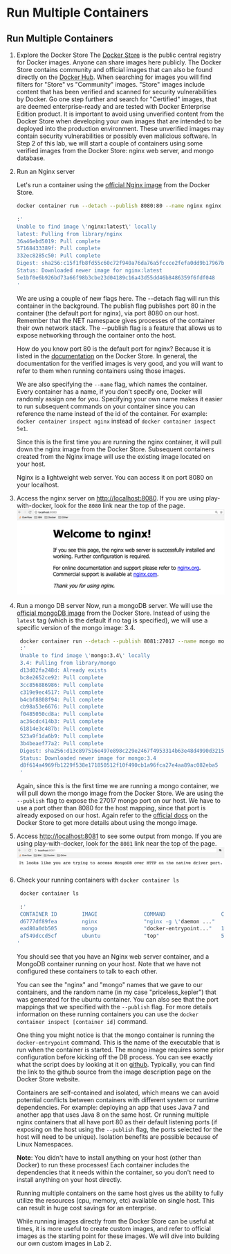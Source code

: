 # Run Multiple Containers

## Run Multiple Containers

1. Explore the Docker Store  The [Docker Store](https://store.docker.com) is the public central registry for Docker images. Anyone can share images here publicly. The Docker Store contains community and official images that can also be found directly on the [Docker Hub](https://hub.docker.com/explore/).  When searching for images you will find filters for "Store" vs "Community" images. "Store" images include content that has been verified and scanned for security vulnerabilities by Docker. Go one step further and search for "Certified" images, that are deemed enterprise-ready and are tested with Docker Enterprise Edition product. It is important to avoid using unverified content from the Docker Store when developing your own images that are intended to be deployed into the production environment. These unverified images may contain security vulnerabilities or possibly even malicious software.  In Step 2 of this lab, we will start a couple of containers using some verified images from the Docker Store: nginx web server, and mongo database. 
2. Run an Nginx server

   Let's run a container using the [official Nginx image](https://store.docker.com/images/nginx) from the Docker Store.

   ```bash
   docker container run --detach --publish 8080:80 --name nginx nginx
   ```

   ```bash
   :'
   Unable to find image \'nginx:latest\' locally
   latest: Pulling from library/nginx
   36a46ebd5019: Pull complete 
   57168433389f: Pull complete 
   332ec8285c50: Pull complete 
   Digest: sha256:c15f1fb8fd55c60c72f940a76da76a5fccce2fefa0dd9b17967b9e40b0355316
   Status: Downloaded newer image for nginx:latest
   5e1bf0e6b926bd73a66f98b3cbe23d04189c16a43d55dd46b8486359f6fdf048
   '
   ```

   We are using a couple of new flags here. The --detach flag will run this container in the background. The publish flag publishes port 80 in the container \(the default port for nginx\), via port 8080 on our host. Remember that the NET namespace gives processes of the container their own network stack. The --publish flag is a feature that allows us to expose networking through the container onto the host.

   How do you know port 80 is the default port for nginx? Because it is listed in the [documentation](https://store.docker.com/images/nginx) on the Docker Store. In general, the documentation for the verified images is very good, and you will want to refer to them when running containers using those images.

   We are also specifying the `--name` flag, which names the container. Every container has a name, if you don't specify one, Docker will randomly assign one for you. Specifying your own name makes it easier to run subsequent commands on your container since you can reference the name instead of the id of the container. For example: `docker container inspect nginx` instead of `docker container inspect 5e1`.

   Since this is the first time you are running the nginx container, it will pull down the nginx image from the Docker Store. Subsequent containers created from the Nginx image will use the existing image located on your host.

   Nginx is a lightweight web server. You can access it on port 8080 on your localhost.

3. Access the nginx server on [http://localhost:8080](http://localhost:8080). If you are using play-with-docker, look for the `8080` link near the top of the page.   ![](../.gitbook/assets/lab1_step2_nginx.png) 
4. Run a mongo DB server Now, run a mongoDB server. We will use the [official mongoDB image](https://store.docker.com/images/mongo) from the Docker Store. Instead of using the `latest` tag \(which is the default if no tag is specified\), we will use a specific version of the mongo image: 3.4.

   ```bash
    docker container run --detach --publish 8081:27017 --name mongo mongo:3.4
    :'
    Unable to find image \'mongo:3.4\' locally
    3.4: Pulling from library/mongo
    d13d02fa248d: Already exists 
    bc8e2652ce92: Pull complete 
    3cc856886986: Pull complete 
    c319e9ec4517: Pull complete 
    b4cbf8808f94: Pull complete 
    cb98a53e6676: Pull complete 
    f0485050cd8a: Pull complete 
    ac36cdc414b3: Pull complete 
    61814e3c487b: Pull complete 
    523a9f1da6b9: Pull complete 
    3b4beaef77a2: Pull complete 
    Digest: sha256:d13c897516e497e898c229e2467f4953314b63e48d4990d3215d876ef9d1fc7c
    Status: Downloaded newer image for mongo:3.4
    d8f614a4969fb1229f538e171850512f10f490cb1a96fca27e4aa89ac082eba5
    '
   ```

   Again, since this is the first time we are running a mongo container, we will pull down the mongo image from the Docker Store. We are using the `--publish` flag to expose the 27017 mongo port on our host. We have to use a port other than 8080 for the host mapping, since that port is already exposed on our host. Again refer to the [official docs](https://store.docker.com/images/mongo) on the Docker Store to get more details about using the mongo image.

5. Access [http://localhost:8081](http://localhost:8081) to see some output from mongo. If you are using play-with-docker, look for the `8081` link near the top of the page.   ![](../.gitbook/assets/lab1_step2_mongo.png) 
6. Check your running containers with `docker container ls`

   ```bash
    docker container ls
   ```

   ```bash
    :'
    CONTAINER ID        IMAGE               COMMAND                  CREATED                  STATUS              PORTS                     NAMES
    d6777df89fea        nginx               "nginx -g \'daemon ..."   Less than a second ago   Up 2 seconds        0.0.0.0:8080->80/tcp      nginx
    ead80a0db505        mongo               "docker-entrypoint..."   17 seconds ago           Up 19 seconds       0.0.0.0:8081->27017/tcp   mongo
    af549dccd5cf        ubuntu              "top"                    5 minutes ago            Up 5 minutes                                  priceless_kepler
   ' 
   ```

   You should see that you have an Nginx web server container, and a MongoDB container running on your host. Note that we have not configured these containers to talk to each other.

   You can see the "nginx" and "mongo" names that we gave to our containers, and the random name \(in my case "priceless\_kepler"\) that was generated for the ubuntu container. You can also see that the port mappings that we specified with the `--publish` flag. For more details information on these running containers you can use the `docker container inspect [container id]` command.

   One thing you might notice is that the mongo container is running the `docker-entrypoint` command. This is the name of the executable that is run when the container is started. The mongo image requires some prior configuration before kicking off the DB process. You can see exactly what the script does by looking at it on [github](https://github.com/docker-library/mongo/blob/master/3.0/docker-entrypoint.sh). Typically, you can find the link to the github source from the image description page on the Docker Store website.

   Containers are self-contained and isolated, which means we can avoid potential conflicts between containers with different system or runtime dependencies. For example: deploying an app that uses Java 7 and another app that uses Java 8 on the same host. Or running multiple nginx containers that all have port 80 as their default listening ports \(if exposing on the host using the `--publish` flag, the ports selected for the host will need to be unique\). Isolation benefits are possible because of Linux Namespaces.

   **Note**: You didn't have to install anything on your host \(other than Docker\) to run these processes! Each container includes the dependencies that it needs within the container, so you don't need to install anything on your host directly.

   Running multiple containers on the same host gives us the ability to fully utilize the resources \(cpu, memory, etc\) available on single host. This can result in huge cost savings for an enterprise.

   While running images directly from the Docker Store can be useful at times, it is more useful to create custom images, and refer to official images as the starting point for these images. We will dive into building our own custom images in Lab 2.

